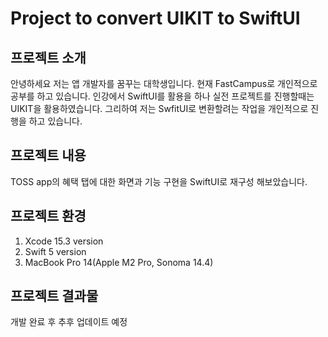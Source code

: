 # Project to convert UIKIT to SwiftUI

## 프로젝트 소개
안녕하세요 저는 앱 개발자를 꿈꾸는 대학생입니다. 현재 FastCampus로 개인적으로 공부를 하고 있습니다.
인강에서 SwiftUI를 활용을 하나 실전 프로젝트를 진행할때는 UIKIT을 활용하였습니다. 
그리하여 저는 SwfitUI로 변환할려는 작업을 개인적으로 진행을 하고 있습니다.

## 프로젝트 내용
TOSS app의 혜택 탭에 대한 화면과 기능 구현을 SwiftUI로 재구성 해보았습니다.


## 프로젝트 환경
1. Xcode 15.3 version
2. Swift 5 version
3. MacBook Pro 14(Apple M2 Pro, Sonoma 14.4)

## 프로젝트 결과물
개발 완료 후 추후 업데이트 예정
